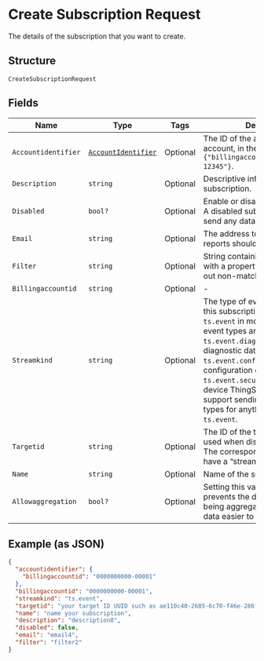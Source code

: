 
# Create Subscription Request

The details of the subscription that you want to create.

## Structure

`CreateSubscriptionRequest`

## Fields

| Name | Type | Tags | Description |
|  --- | --- | --- | --- |
| `Accountidentifier` | [`AccountIdentifier`](../../doc/models/account-identifier.md) | Optional | The ID of the authenticating billing account, in the format `{"billingaccountid":"1234567890-12345"}`. |
| `Description` | `string` | Optional | Descriptive information about the subscription. |
| `Disabled` | `bool?` | Optional | Enable or disable the subscription. A disabled subscription will not send any data. |
| `Email` | `string` | Optional | The address to which any error reports should be delivered. |
| `Filter` | `string` | Optional | String containing a $filter object with a property and value to filter out non-matching events. |
| `Billingaccountid` | `string` | Optional | - |
| `Streamkind` | `string` | Optional | The type of event data to send via this subscription. This will be `ts.event` in most cases. Other event types are `ts.event.diagnostics` for device diagnostic data, `ts.event.configuration` for device configuration events, or `ts.event.security`. Note that the device ThingSpace client must support sending specific event types for anything other than `ts.event`. |
| `Targetid` | `string` | Optional | The ID of the target resource to be used when dispatching events. The corresponding target should have a “stream” addressscheme. |
| `Name` | `string` | Optional | Name of the subscription. |
| `Allowaggregation` | `bool?` | Optional | Setting this value to `false` prevents the data returned from being aggregated and makes the data easier to parse. |

## Example (as JSON)

```json
{
  "accountidentifier": {
    "billingaccountid": "0000000000-00001"
  },
  "billingaccountid": "0000000000-00001",
  "streamkind": "ts.event",
  "targetid": "your target ID UUID such as ae110c40-2685-6c70-f46e-286f7370b8a9",
  "name": "name your subscription",
  "description": "description8",
  "disabled": false,
  "email": "email4",
  "filter": "filter2"
}
```

